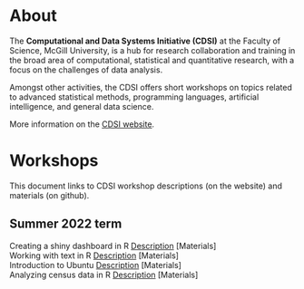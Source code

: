 # About
The **Computational and Data Systems Initiative (CDSI)** at the Faculty of Science, McGill University, is a hub for research collaboration and training in the broad area of computational, statistical and quantitative research, with a focus on the challenges of data analysis.

Amongst other activities, the CDSI offers short workshops on topics related to advanced statistical methods, programming languages, artificial intelligence, and general data science.

More information on the [CDSI website](https://www.mcgill.ca/cdsi/).

# Workshops
This document links to CDSI workshop descriptions (on the website) and materials (on github).

## Summer 2022 term
Creating a shiny dashboard in R [Description](https://www.mcgill.ca/cdsi/node/835) [Materials]  
Working with text in R [Description](https://www.mcgill.ca/cdsi/node/833) [Materials]    
Introduction to Ubuntu [Description](https://www.mcgill.ca/cdsi/node/817) [Materials]  
Analyzing census data in R [Description](https://www.mcgill.ca/cdsi/node/830) [Materials]  

<!---

--->
